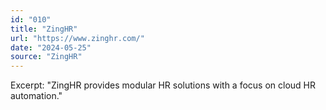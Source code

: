 ```yaml
---
id: "010"
title: "ZingHR"
url: "https://www.zinghr.com/"
date: "2024-05-25"
source: "ZingHR"
---
```

Excerpt: "ZingHR provides modular HR solutions with a focus on cloud HR automation."
